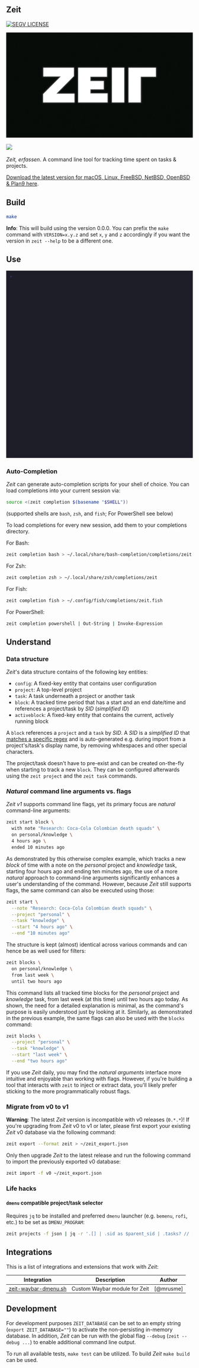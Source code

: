 ## Zeit

[![SEGV 
LICENSE](https://img.shields.io/static/v1?label=SEGV%20LICENSE&message=1.0&labelColor=0060A8&color=ffffff)](https://xn--gckvb8fzb.com/segv/)

![zeit](.README.md/zeit.webp)

[<img src="https://xn--gckvb8fzb.com/images/chatroom.png" width="275">](https://xn--gckvb8fzb.com/contact/)

_Zeit, erfassen_. A command line tool for tracking time spent on tasks &
projects.

[Download the latest version for macOS, Linux, FreeBSD, NetBSD, OpenBSD & Plan9
here](https://github.com/mrusme/zeit/releases/latest).

## Build

```sh
make
```

**Info**: This will build using the version 0.0.0. You can prefix the `make`
command with `VERSION=x.y.z` and set `x`, `y` and `z` accordingly if you want
the version in `zeit --help` to be a different one.

## Use

![zeit usage](.README.md/zeit.gif)

### Auto-Completion

_Zeit_ can generate auto-completion scripts for your shell of choice. You can
load completions into your current session via:

```sh
source <(zeit completion $(basename "$SHELL"))
```

(supported shells are `bash`, `zsh`, and `fish`; For PowerShell see below)

To load completions for every new session, add them to your completions
directory.

For Bash:

```sh
zeit completion bash > ~/.local/share/bash-completion/completions/zeit
```

For Zsh:

```sh
zeit completion zsh > ~/.local/share/zsh/completions/zeit
```

For Fish:

```sh
zeit completion fish > ~/.config/fish/completions/zeit.fish
```

For PowerShell:

```sh
zeit completion powershell | Out-String | Invoke-Expression
```

## Understand

### Data structure

_Zeit_'s data structure contains of the following key entities:

- `config`: A fixed-key entity that contains user configuration
- `project`: A top-level project
- `task`: A task underneath a project or another task
- `block`: A tracked time period that has a start and an end date/time and
  references a project/task by _SID_ (_simplified ID_)
- `activeblock`: A fixed-key entity that contains the current, actively running
  block

A `block` references a `project` and a `task` by _SID_. A _SID_ is a _simplified
ID_ that
[matches a specific regex](https://github.com/mrusme/zeit/blob/master/helpers/val/val.go#L13)
and is auto-generated e.g. during import from a project's/task's display name,
by removing whitespaces and other special characters.

The project/task doesn't have to pre-exist and can be created on-the-fly when
starting to track a new `block`. They can be configured afterwards using the
`zeit project` and the `zeit task` commands.

### _Natural_ command line arguments vs. flags

_Zeit v1_ supports command line flags, yet its primary focus are _natural_
command-line arguments:

```sh
zeit start block \
  with note "Research: Coca-Cola Colombian death squads" \
  on personal/knowledge \
  4 hours ago \
  ended 10 minutes ago
```

As demonstrated by this otherwise complex example, which tracks a new _block_ of
time with a note on the _personal_ project and _knowledge_ task, starting four
hours ago and ending ten minutes ago, the use of a more _natural_ approach to
command-line arguments significantly enhances a user's understanding of the
command. However, because _Zeit_ still supports flags, the same command can also
be executed using those:

```sh
zeit start \
  --note "Research: Coca-Cola Colombian death squads" \
  --project "personal" \
  --task "knowledge" \
  --start "4 hours ago" \
  --end "10 minutes ago"
```

The structure is kept (almost) identical across various commands and can hence
be as well used for filters:

```sh
zeit blocks \
  on personal/knowledge \
  from last week \
  until two hours ago
```

This command lists all tracked time blocks for the _personal_ project and
_knowledge_ task, from last week (at this time) until two hours ago today. As
shown, the need for a detailed explanation is minimal, as the command's purpose
is easily understood just by looking at it. Similarly, as demonstrated in the
previous example, the same flags can also be used with the `blocks` command:

```sh
zeit blocks \
  --project "personal" \
  --task "knowledge" \
  --start "last week" \
  --end "two hours ago"
```

If you use _Zeit_ daily, you may find the _natural arguments_ interface more
intuitive and enjoyable than working with flags. However, if you're building a
tool that interacts with `zeit` to inject or extract data, you'll likely prefer
sticking to the more programmatically robust flags.

### Migrate from v0 to v1

**Warning**: The latest _Zeit_ version is incompatible with v0 releases
(`0.*.*`)! If you're upgrading from _Zeit_ v0 to v1 or later, please first
export your existing _Zeit_ v0 database via the following command:

```sh
zeit export --format zeit > ~/zeit_export.json
```

Only then upgrade _Zeit_ to the latest release and run the following command to
import the previously exported v0 database:

```sh
zeit import -f v0 ~/zeit_export.json
```

### Life hacks

#### `dmenu` compatible project/task selector

Requires `jq` to be installed and preferred `dmenu` launcher (e.g. `bemenu`,
`rofi`, etc.) to be set as `DMENU_PROGRAM`:

```sh
zeit projects -f json | jq -r '.[] | .sid as $parent_sid | .tasks? // [] | .[] | "\($parent_sid)/\(.sid)"' | $DMENU_PROGRAM
```

## Integrations

This is a list of integrations and extensions that work with _Zeit_:

| Integration                                         | Description                   | Author    |
| --------------------------------------------------- | ----------------------------- | --------- |
| [zeit-waybar-dmenu.sh](extras/zeit-waybar-dmenu.sh) | Custom Waybar module for Zeit | [@mrusme] |

## Development

For development purposes `ZEIT_DATABASE` can be set to an empty string
(`export ZEIT_DATABASE=""`) to activate the non-persisting in-memory database.
In addition, _Zeit_ can be run with the global flag `--debug`
(`zeit --debug ...`) to enable additional command line output.

To run all available tests, `make test` can be utilized. To build _Zeit_
`make build` can be used.
